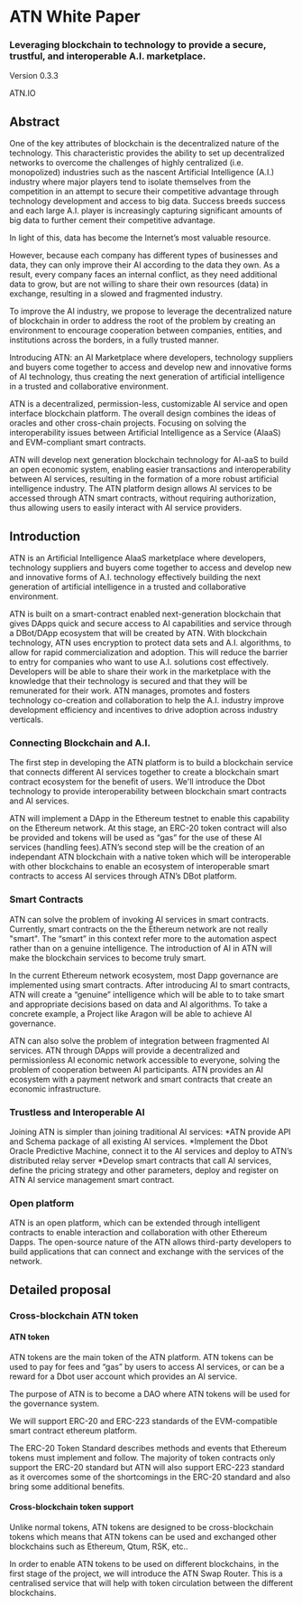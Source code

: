 # ATN White Paper

### Leveraging blockchain to technology to provide a secure, trustful, and interoperable A.I. marketplace.

Version 0.3.3

ATN.IO

## Abstract

One of the key attributes of blockchain is the decentralized nature of the technology. This characteristic provides the ability to set up decentralized networks to overcome the challenges of highly centralized (i.e. monopolized) industries such as the nascent Artificial Intelligence (A.I.) industry where major players tend to isolate themselves from the competition in an attempt to secure their competitive advantage through technology development and access to big data. Success breeds success and each large A.I. player is increasingly capturing significant amounts of big data to further cement their competitive advantage. 

In light of this, data has become the Internet’s most valuable resource.

However, because each company has different types of businesses and data, they can only improve their AI according to the data they own. As a result, every company faces an internal conflict, as they need additional data to grow, but are not willing to share their own resources (data) in exchange, resulting in a slowed and fragmented industry.

To improve the AI industry, we propose to leverage the decentralized nature of blockchain in order to address the root of the problem by creating an environment to encourage cooperation between companies, entities, and institutions across the borders, in a fully trusted manner. 

Introducing ATN: an AI Marketplace where developers, technology suppliers and buyers come together to access and develop new and innovative forms of AI technology, thus creating the next generation of artificial intelligence in a trusted and collaborative environment. 

ATN is a decentralized, permission-less, customizable AI service and open interface blockchain platform. The overall design combines the ideas of oracles and other cross-chain projects. Focusing on solving the interoperability issues between Artificial Intelligence as a Service (AIaaS) and EVM-compliant smart contracts. 

ATN will develop next generation blockchain technology for AI-aaS to build an open economic system, enabling easier transactions and interoperability between AI services, resulting in the formation of a more robust artificial intelligence industry. The ATN platform design allows AI services to be accessed through ATN smart contracts, without requiring authorization, thus allowing users to easily interact with AI service providers. 


## Introduction

ATN is an Artificial Intelligence AIaaS marketplace where developers, technology suppliers and buyers come together to access and develop new and innovative forms of A.I. technology effectively building the next generation of artificial intelligence in a trusted and collaborative environment.

ATN is built on a smart-contract enabled next-generation blockchain that gives DApps quick and secure access to AI capabilities and service through a DBot/DApp ecosystem that will be created by ATN.
With blockchain technology, ATN uses encryption to protect data sets and A.I. algorithms, to allow for rapid commercialization and adoption. This will reduce the barrier to entry for companies who want to use A.I. solutions cost effectively. Developers will be able to share their work in the marketplace with the knowledge that their technology is secured and that they will be remunerated for their work.
ATN manages, promotes and fosters technology co-creation and collaboration to help the A.I. industry improve development efficiency and incentives to drive adoption across industry verticals. 

### Connecting Blockchain and A.I. 

The first step in developing the ATN platform is to build a blockchain service that connects different AI services together to create a blockchain smart contract ecosystem for the benefit of users. We'll introduce the Dbot technology to provide interoperability between blockchain smart contracts and AI services. 

ATN will implement a DApp in the Ethereum testnet to enable this capability on the Ethereum network. At this stage, an ERC-20 token contract will also be provided and tokens will be used as “gas” for the use of these AI services (handling fees).ATN’s second step will be the creation of an independant ATN blockchain with a native token which will be interoperable with other blockchains to enable an ecosystem of interoperable smart contracts to access AI services through ATN’s DBot platform. 

### Smart Contracts

ATN can solve the problem of invoking AI services in smart contracts. Currently, smart contracts on the the Ethereum network are not really "smart". The “smart” in this context refer more to the automation aspect rather than on a genuine intelligence. 
The introduction of AI in ATN will make the blockchain services to become truly smart.

In the current Ethereum network ecosystem, most Dapp governance are implemented using smart contracts. After introducing AI to smart contracts, ATN will create a “genuine” intelligence which will be able to to take smart and appropriate decisions based on data and AI algorithms. To take a concrete example, a Project like Aragon will be able to achieve AI governance.

ATN can also solve the problem of integration between fragmented AI services. ATN through DApps will provide a decentralized and permissionless AI economic network accessible to everyone, solving the problem of cooperation between AI participants. ATN provides an AI ecosystem with a payment network and smart contracts that create an economic infrastructure.

### Trustless and Interoperable AI

Joining ATN is simpler than joining  traditional AI services:
*ATN provide API and Schema package of all existing AI services.
*Implement the Dbot Oracle Predictive Machine, connect it to the AI services and deploy to ATN’s distributed relay server
*Develop smart contracts that call AI services, define the pricing strategy and other parameters, deploy and register on ATN AI service management smart contract.

### Open platform

ATN is an open platform, which can be extended through intelligent contracts to enable interaction and collaboration with other Ethereum Dapps. The open-source nature of the ATN allows third-party developers to build applications that can connect and exchange with the services of the network.

## Detailed proposal

### Cross-blockchain ATN token 

#### ATN token

ATN tokens are the main token of the ATN platform. ATN tokens can be used to pay for fees and “gas” by users to access AI services, or can be a reward for a Dbot user account which provides an AI service. 

The purpose of ATN is to become a DAO where ATN tokens will be used for the governance system.

We will support ERC-20 and ERC-223 standards of the EVM-compatible smart contract ethereum platform.

The ERC-20 Token Standard describes methods and events that Ethereum tokens must implement and follow. The majority of token contracts only support the ERC-20 standard but ATN will also support ERC-223 standard as it overcomes some of the shortcomings in the ERC-20 standard and also bring some additional benefits.

#### Cross-blockchain token support

Unlike normal tokens, ATN tokens are designed to be cross-blockchain tokens which means that ATN tokens can be used and exchanged other blockchains such as Ethereum, Qtum, RSK, etc..

In order to enable ATN tokens to be used on different blockchains, in the first stage of the project, we will introduce the ATN Swap Router.  This is a centralised service that will help with token circulation between the different blockchains.



